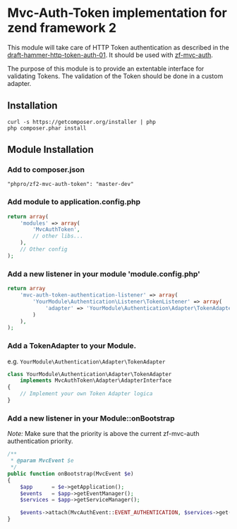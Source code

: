 # Mvc-Auth-Token implementation for zend framework 2
This module will take care of HTTP Token authentication as described in the [draft-hammer-http-token-auth-01](http://tools.ietf.org/html/draft-hammer-http-token-auth-01). It should be used with [zf-mvc-auth](https://github.com/zfcampus/zf-mvc-auth). 

The purpose of this module is to provide an extentable interface for validating Tokens. The validation of the Token should be done in a custom adapter.

## Installation
```
curl -s https://getcomposer.org/installer | php
php composer.phar install
```

## Module Installation

### Add to composer.json
```
"phpro/zf2-mvc-auth-token": "master-dev"
```

### Add module to application.config.php
```php
return array(
    'modules' => array(
        'MvcAuthToken',
        // other libs...
    ),
    // Other config
);
```

### Add a new listener in your module 'module.config.php'
```php
return array
    'mvc-auth-token-authentication-listener' => array(
        'YourModule\Authentication\Listener\TokenListener' => array(
            'adapter' => 'YourModule\Authentication\Adapter\TokenAdapter',
        )
    ),
);
```

### Add a TokenAdapter to your Module. 
e.g. `YourModule\Authentication\Adapter\TokenAdapter`

``` php
class YourModule\Authentication\Adapter\TokenAdapter 
    implements MvcAuthToken\Adapter\AdapterInterface
{
    // Implement your own Token Adapter logica
}
```

### Add a new listener in your Module::onBootstrap

*Note:* Make sure that the priority is above the current zf-mvc-auth authentication priority.
```php
/**
 * @param MvcEvent $e
 */
public function onBootstrap(MvcEvent $e)
{
    $app      = $e->getApplication();
    $events   = $app->getEventManager();
    $services = $app->getServiceManager();

    $events->attach(MvcAuthEvent::EVENT_AUTHENTICATION, $services->get('YourModule\Authentication\Listener\TokenListener'), 1000);
}
```